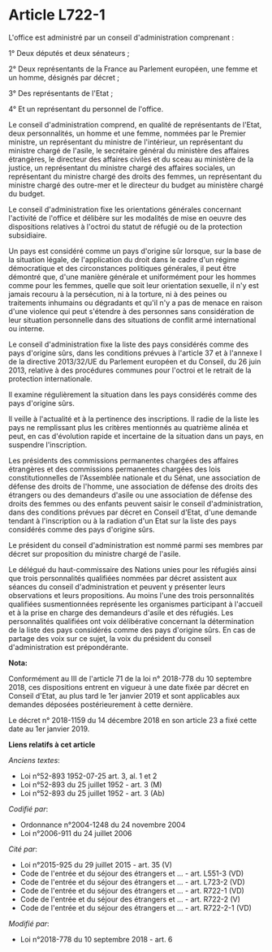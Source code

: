 # Article L722-1

L'office est administré par un conseil d'administration comprenant :

1° Deux députés et deux sénateurs ;

2° Deux représentants de la France au Parlement européen, une femme et un homme, désignés par décret ;

3° Des représentants de l'Etat ;

4° Et un représentant du personnel de l'office.

Le conseil d'administration comprend, en qualité de représentants de l'Etat, deux personnalités, un homme et une femme,
nommées par le Premier ministre, un représentant du ministre de l'intérieur, un représentant du ministre chargé de l'asile,
le secrétaire général du ministère des affaires étrangères, le directeur des affaires civiles et du sceau au ministère de la
justice, un représentant du ministre chargé des affaires sociales, un représentant du ministre chargé des droits des femmes,
un représentant du ministre chargé des outre-mer et le directeur du budget au ministère chargé du budget.

Le conseil d'administration fixe les orientations générales concernant l'activité de l'office et délibère sur les modalités
de mise en oeuvre des dispositions relatives à l'octroi du statut de réfugié ou de la protection subsidiaire.

Un pays est considéré comme un pays d'origine sûr lorsque, sur la base de la situation légale, de l'application du droit dans
le cadre d'un régime démocratique et des circonstances politiques générales, il peut être démontré que, d'une manière
générale et uniformément pour les hommes comme pour les femmes, quelle que soit leur orientation sexuelle, il n'y est jamais
recouru à la persécution, ni à la torture, ni à des peines ou traitements inhumains ou dégradants et qu'il n'y a pas de
menace en raison d'une violence qui peut s'étendre à des personnes sans considération de leur situation personnelle dans des
situations de conflit armé international ou interne.

Le conseil d'administration fixe la liste des pays considérés comme des pays d'origine sûrs, dans les conditions prévues à
l'article 37 et à l'annexe I de la directive 2013/32/UE du Parlement européen et du Conseil, du 26 juin 2013, relative à des
procédures communes pour l'octroi et le retrait de la protection internationale.

Il examine régulièrement la situation dans les pays considérés comme des pays d'origine sûrs.

Il veille à l'actualité et à la pertinence des inscriptions. Il radie de la liste les pays ne remplissant plus les critères
mentionnés au quatrième alinéa et peut, en cas d'évolution rapide et incertaine de la situation dans un pays, en suspendre
l'inscription.

Les présidents des commissions permanentes chargées des affaires étrangères et des commissions permanentes chargées des lois
constitutionnelles de l'Assemblée nationale et du Sénat, une association de défense des droits de l'homme, une association de
défense des droits des étrangers ou des demandeurs d'asile ou une association de défense des droits des femmes ou des enfants
peuvent saisir le conseil d'administration, dans des conditions prévues par décret en Conseil d'Etat, d'une demande tendant à
l'inscription ou à la radiation d'un Etat sur la liste des pays considérés comme des pays d'origine sûrs.

Le président du conseil d'administration est nommé parmi ses membres par décret sur proposition du ministre chargé de
l'asile.

Le délégué du haut-commissaire des Nations unies pour les réfugiés ainsi que trois personnalités qualifiées nommées par
décret assistent aux séances du conseil d'administration et peuvent y présenter leurs observations et leurs propositions. Au
moins l'une des trois personnalités qualifiées susmentionnées représente les organismes participant à l'accueil et à la prise
en charge des demandeurs d'asile et des réfugiés. Les personnalités qualifiées ont voix délibérative concernant la
détermination de la liste des pays considérés comme des pays d'origine sûrs. En cas de partage des voix sur ce sujet, la voix
du président du conseil d'administration est prépondérante.

**Nota:**

Conformément au III de l'article 71 de la loi n° 2018-778 du 10 septembre 2018, ces dispositions entrent en vigueur à une
date fixée par décret en Conseil d'Etat, au plus tard le 1er janvier 2019 et sont applicables aux demandes déposées
postérieurement à cette dernière.

Le décret n° 2018-1159 du 14 décembre 2018 en son article 23 a fixé cette date au 1er janvier 2019.

**Liens relatifs à cet article**

_Anciens textes_:

  - Loi n°52-893 1952-07-25 art. 3, al. 1 et 2
  - Loi n°52-893 du 25 juillet 1952 - art. 3 (M)
  - Loi n°52-893 du 25 juillet 1952 - art. 3 (Ab)

_Codifié par_:

  - Ordonnance n°2004-1248 du 24 novembre 2004
  - Loi n°2006-911 du 24 juillet 2006

_Cité par_:

  - Loi n°2015-925 du 29 juillet 2015 - art. 35 (V)
  - Code de l'entrée et du séjour des étrangers et ... - art. L551-3 (VD)
  - Code de l'entrée et du séjour des étrangers et ... - art. L723-2 (VD)
  - Code de l'entrée et du séjour des étrangers et ... - art. R722-1 (VD)
  - Code de l'entrée et du séjour des étrangers et ... - art. R722-2 (V)
  - Code de l'entrée et du séjour des étrangers et ... - art. R722-2-1 (VD)

_Modifié par_:

  - Loi n°2018-778 du 10 septembre 2018 - art. 6
